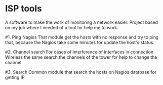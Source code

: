 # ISP tools
A software to make the work of monitoring a network easier.
Project based on my job where I needed of a tool for help me to work.

#1. Ping Nagios
That module get the hosts with no response and try to ping that, because the Nagios take some minutes for update the host's status.

#2. Channel search
For cases of interference of interfaces in connection Wireless the same search the channels of the tower for help to change the channel.

#3. Search
Common module that search the hosts on Nagios database for getting IP. 
